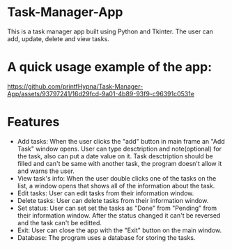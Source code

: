 # Task-Manager-App
This is a task manager app built using Python and Tkinter. The user can add, update, delete and view tasks.

# A quick usage example of the app:

https://github.com/printfHypna/Task-Manager-App/assets/93797241/16d29fcd-9a01-4b89-93f9-c96391c0531e

# Features

- Add tasks: When the user clicks the "add" button in main frame an "Add Task" window opens. User can type desctription and note(optional) for the task, also can put a date value on it. Task desctription should be filled and can't be same with another task, the program doesn't allow it and warns the user.
- View task's info: When the user double clicks one of the tasks on the list, a window opens that shows all of the information about the task.
- Edit tasks: User can edit tasks from their information window.
- Delete tasks: User can delete tasks from their information window.
- Set status: User can set set the tasks as "Done" from "Pending" from their information window. After the status changed it can't be reversed and the task can't be editted.
- Exit: User can close the app with the "Exit" button on the main window.
- Database: The program uses a database for storing the tasks. 
